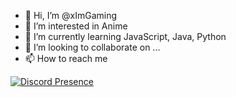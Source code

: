 - 👋 Hi, I’m @xImGaming
- 👀 I’m interested in Anime
- 🌱 I’m currently learning JavaScript, Java, Python
- 💞️ I’m looking to collaborate on ...
- 📫 How to reach me 


[![Discord Presence](https://lanyard.cnrad.dev/api/907028319046885436)]()

<!---
xImGaming/xImGaming is a ✨ special ✨ repository because its `README.md` (this file) appears on your GitHub profile.
You can click the Preview link to take a look at your changes.
--->
